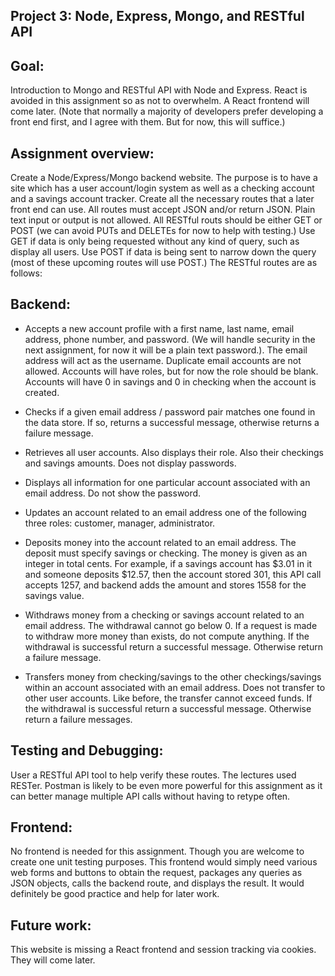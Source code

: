 ## Project 3: Node, Express, Mongo, and RESTful API

## Goal:

Introduction to Mongo and RESTful API with Node and Express. React is avoided in this assignment so as not to overwhelm. A React frontend will come later. (Note that normally a majority of developers prefer developing a front end first, and I agree with them. But for now, this will suffice.)

## Assignment overview:

Create a Node/Express/Mongo backend website.  The purpose is to have a site which has a user account/login system as well as a checking account and a savings account tracker. Create all the necessary routes that a later front end can use. All routes must accept JSON and/or return JSON. Plain text input or output is not allowed. All RESTful routs should be either GET or POST (we can avoid PUTs and DELETEs for now to help with testing.) Use GET if data is only being requested without any kind of query, such as display all users. Use POST if data is being sent to narrow down the query (most of these upcoming routes will use POST.)  The RESTful routes are as follows:

## Backend:

* Accepts a new account profile with a first name, last name, email address, phone number, and password. (We will handle security in the next assignment, for now it will be a plain text password.). The email address will act as the username. Duplicate email accounts are not allowed. Accounts will have roles, but for now the role should be blank. Accounts will have 0 in savings and 0 in checking when the account is created. 

* Checks if a given email address / password pair matches one found in the data store. If so, returns a successful message, otherwise returns a failure message.

* Retrieves all user accounts. Also displays their role. Also their checkings and savings amounts. Does not display passwords. 

* Displays all information for one particular account associated with an email address. Do not show the password.

* Updates an account related to an email address one of the following three roles: customer, manager, administrator.

* Deposits money into the account related to an email address. The deposit must specify savings or checking. The money is given as an integer in total cents. For example, if a savings account has $3.01 in it and someone deposits $12.57, then the account stored 301, this API call accepts 1257, and backend adds the amount and stores 1558 for the savings value.

* Withdraws money from a checking or savings account related to an email address. The withdrawal cannot go below 0. If a request is made to withdraw more money than exists, do not compute anything. If the withdrawal is successful return a successful message. Otherwise return a failure message.

* Transfers money from checking/savings to the other checkings/savings within an account associated with an email address. Does not transfer to other user accounts. Like before, the transfer cannot exceed funds. If the withdrawal is successful return a successful message. Otherwise return a failure messages.

## Testing and Debugging:

User a RESTful API tool to help verify these routes. The lectures used RESTer. Postman is likely to be even more powerful for this assignment as it can better manage multiple API calls without having to retype often.

## Frontend:

No frontend is needed for this assignment. Though you are welcome to create one  unit testing purposes. This frontend would simply need various web forms and buttons to obtain the request, packages any queries as JSON objects, calls the backend route, and displays the result. It would definitely be good practice and help for later work.

## Future work:

This website is missing a React frontend and session tracking via cookies. They will come later.

